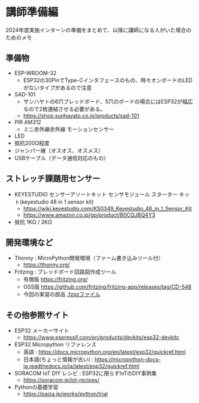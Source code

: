 # 講師準備編

2024年度実施インターンの準備をまとめて、以降に講師になる人がいた場合のためのメモ

## 準備物

- ESP-WROOM-32
  - ESP32の30PinでType-Cインタフェースのもの、時々オンボードのLEDがないタイプがあるので注意
- SAD-101
  - サンハヤトの6穴ブレッドボード、5穴のボードの場合にはESP32が幅広なので2枚連結させる必要がある。
  - https://shop.sunhayato.co.jp/products/sad-101
- PIR AM312
  - ミニ赤外線赤外線 モーションセンサー
- LED
- 抵抗200Ω程度
- ジャンパー線（オスオス、オスメス）
- USBケーブル（データ通信対応のもの）

## ストレッチ課題用センサー

- KEYESTUDIO センサーアソートキット センサモジュール スターター キット(keyestudio 48 in 1 sensor kit)
  - https://wiki.keyestudio.com/KS0349_Keyestudio_48_in_1_Sensor_Kit
  - https://www.amazon.co.jp/gp/product/B0CQJBQ4Y3
- 抵抗 1KΩ / 2KΩ

## 開発環境など

- Thonny : MicroPython開発環境（ファーム書き込みツール付）
  - https://thonny.org/ 
- Fritzing : ブレッドボード回路図作成ツール
  - 有償版 https://fritzing.org/
  - OSS版 https://github.com/fritzing/fritzing-app/releases/tag/CD-548
  - 今回の実習の部品 [.fzpzファイル](images/fritzing)
 
## その他参照サイト

- ESP32 メーカーサイト
  - https://www.espressif.com/en/products/devkits/esp32-devkitc
- ESP32 Micropython リファレンス
  - 英語 : https://docs.micropython.org/en/latest/esp32/quickref.html
  - 日本語(ちょっと情報が古い) : https://micropython-docs-ja.readthedocs.io/ja/latest/esp32/quickref.html
- SORACOM IoT DIY レシピ : ESP32に限らずIoTのDIY事例集
  - https://soracom.jp/iot-recipes/
- Pythonの基礎学習
  - https://paiza.jp/works/python/trial
